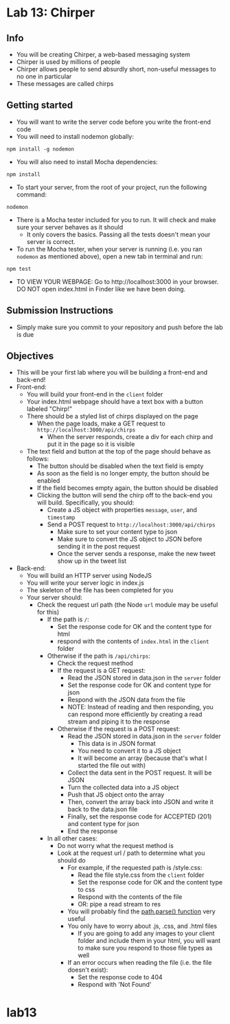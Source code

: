 # Lab 13: Chirper

## Info
* You will be creating Chirper, a web-based messaging system
* Chirper is used by millions of people
* Chirper allows people to send absurdly short, non-useful messages to no one in particular
* These messages are called chirps

## Getting started
* You will want to write the server code before you write the front-end code
* You will need to install nodemon globally:
```
npm install -g nodemon
```
* You will also need to install Mocha dependencies:
```
npm install
```
* To start your server, from the root of your project, run the following command:
```
nodemon
```
* There is a Mocha tester included for you to run. It will check and make sure your server behaves as it should
    * It only covers the basics. Passing all the tests doesn't mean your server is correct.
* To run the Mocha tester, when your server is running (i.e. you ran `nodemon` as mentioned above), open a new tab in terminal and run:
```
npm test
```
* TO VIEW YOUR WEBPAGE: Go to http://localhost:3000 in your browser. DO NOT open index.html in Finder like we have been doing.

## Submission Instructions
* Simply make sure you commit to your repository and push before the lab is due

## Objectives
* This will be your first lab where you will be building a front-end and back-end!
* Front-end:
    * You will build your front-end in the `client` folder
    * Your index.html webpage should have a text box with a button labeled "Chirp!"
    * There should be a styled list of chirps displayed on the page
        * When the page loads, make a GET request to `http://localhost:3000/api/chirps`
            * When the server responds, create a div for each chirp and put it in the page so it is visible
    * The text field and button at the top of the page should behave as follows:
        * The button should be disabled when the text field is empty
        * As soon as the field is no longer empty, the button should be enabled
        * If the field becomes empty again, the button should be disabled
        * Clicking the button will send the chirp off to the back-end you will build. Specifically, you should:
            * Create a JS object with properties `message`, `user`, and `timestamp`
            * Send a POST request to `http://localhost:3000/api/chirps`
                * Make sure to set your content type to json
                * Make sure to convert the JS object to JSON before sending it in the post request
                * Once the server sends a response, make the new tweet show up in the tweet list
* Back-end:
    * You will build an HTTP server using NodeJS
    * You will write your server logic in index.js
    * The skeleton of the file has been completed for you
    * Your server should:
        * Check the request url path (the Node `url` module may be useful for this)
            * If the path is `/`:
                * Set the response code for OK and the content type for html
                * respond with the contents of `index.html` in the `client` folder
            * Otherwise if the path is `/api/chirps`:
                * Check the request method
                * If the request is a GET request:
                    * Read the JSON stored in data.json in the `server` folder
                    * Set the response code for OK and content type for json
                    * Respond with the JSON data from the file
                    * NOTE: Instead of reading and then responding, you can respond more efficiently by creating a read stream and piping it to the response
                * Otherwise if the request is a POST request:
                    * Read the JSON stored in data.json in the `server` folder
                        * This data is in JSON format
                        * You need to convert it to a JS object
                        * It will become an array (because that's what I started the file out with)
                    * Collect the data sent in the POST request. It will be JSON
                    * Turn the collected data into a JS object
                    * Push that JS object onto the array
                    * Then, convert the array back into JSON and write it back to the data.json file
                    * Finally, set the response code for ACCEPTED (201) and content type for json
                    * End the response
            * In all other cases:
                * Do not worry what the request method is
                * Look at the request url / path to determine what you should do
                    * For example, if the requested path is /style.css:
                        * Read the file style.css from the `client` folder
                        * Set the response code for OK and the content type to css
                        * Respond with the contents of the file
                        * OR: pipe a read stream to res
                    * You will probably find the [path.parse() function](https://nodejs.org/api/path.html#path_path_parse_path) very useful
                    * You only have to worry about .js, .css, and .html files
                        * If you are going to add any images to your client folder and include them in your html, you will want to make sure you respond to those file types as well
                    * If an error occurs when reading the file (i.e. the file doesn't exist):
                        * Set the response code to 404
                        * Respond with 'Not Found'
# lab13
